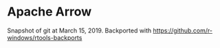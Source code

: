 # Apache Arrow

Snapshot of git at March 15, 2019. Backported with https://github.com/r-windows/rtools-backports


